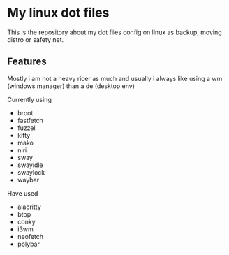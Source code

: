 # My linux dot files

This is the repository about my dot files config on linux as backup, moving distro or safety net.

## Features

Mostly i am not a heavy ricer as much and usually i always like using a wm (windows manager) than a de (desktop env)

Currently using

- broot
- fastfetch
- fuzzel
- kitty
- mako
- niri
- sway
- swayidle
- swaylock
- waybar

Have used

- alacritty
- btop
- conky
- i3wm
- neofetch
- polybar
